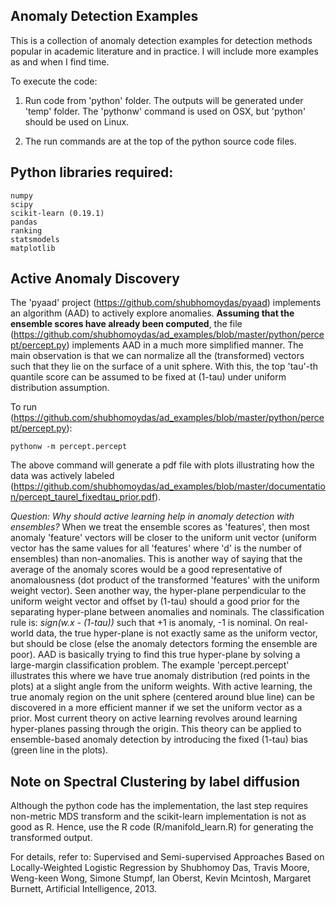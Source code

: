 Anomaly Detection Examples
--------------------------
This is a collection of anomaly detection examples for detection methods popular in academic literature and in practice. I will include more examples as and when I find time.

To execute the code:

1. Run code from 'python' folder. The outputs will be generated under 'temp' folder. The 'pythonw' command is used on OSX, but 'python' should be used on Linux.

2. The run commands are at the top of the python source code files.


Python libraries required:
--------------------------
    numpy
    scipy
    scikit-learn (0.19.1)
    pandas
    ranking
    statsmodels
    matplotlib


Active Anomaly Discovery
------------------------
The 'pyaad' project (https://github.com/shubhomoydas/pyaad) implements an algorithm (AAD) to actively explore anomalies. **Assuming that the ensemble scores have already been computed**, the file (https://github.com/shubhomoydas/ad_examples/blob/master/python/percept/percept.py) implements AAD in a much more simplified manner. The main observation is that we can normalize all the (transformed) vectors such that they lie on the surface of a unit sphere. With this, the top 'tau'-th quantile score can be assumed to be fixed at (1-tau) under uniform distribution assumption.

To run (https://github.com/shubhomoydas/ad_examples/blob/master/python/percept/percept.py):

    pythonw -m percept.percept

The above command will generate a pdf file with plots illustrating how the data was actively labeled (https://github.com/shubhomoydas/ad_examples/blob/master/documentation/percept_taurel_fixedtau_prior.pdf).

*Question: Why should active learning help in anomaly detection with ensembles?* When we treat the ensemble scores as 'features', then most anomaly 'feature' vectors will be closer to the uniform unit vector (uniform vector has the same values for all 'features' where 'd' is the number of ensembles) than non-anomalies. This is another way of saying that the average of the anomaly scores would be a good representative of anomalousness (dot product of the transformed 'features' with the uniform weight vector). Seen another way, the hyper-plane perpendicular to the uniform weight vector and offset by (1-tau) should a good prior for the separating hyper-plane between anomalies and nominals. The classification rule is: *sign(w.x - (1-tau))* such that +1 is anomaly, -1 is nominal. On real-world data, the true hyper-plane is not exactly same as the uniform vector, but should be close (else the anomaly detectors forming the ensemble are poor). AAD is basically trying to find this true hyper-plane by solving a large-margin classification problem. The example 'percept.percept' illustrates this where we have true anomaly distribution (red points in the plots) at a slight angle from the uniform weights. With active learning, the true anomaly region on the unit sphere (centered around blue line) can be discovered in a more efficient manner if we set the uniform vector as a prior. Most current theory on active learning revolves around learning hyper-planes passing through the origin. This theory can be applied to ensemble-based anomaly detection by introducing the fixed (1-tau) bias (green line in the plots).


Note on Spectral Clustering by label diffusion
----------------------------------------------
Although the python code has the implementation, the last step requires non-metric MDS transform and the scikit-learn implementation is not as good as R. Hence, use the R code (R/manifold_learn.R) for generating the transformed output.

For details, refer to:
Supervised and Semi-supervised Approaches Based on Locally-Weighted Logistic Regression by Shubhomoy Das, Travis Moore, Weng-keen Wong, Simone Stumpf, Ian Oberst, Kevin Mcintosh, Margaret Burnett, Artificial Intelligence, 2013.
